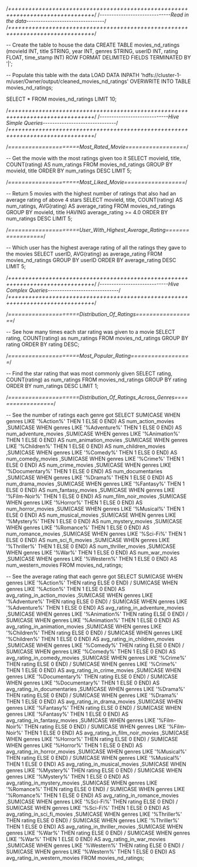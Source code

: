 /*+++++++++++++++++++++++++++++++++++++++++++++++++++++++++++++++++++++++++++++++*/
/*------------------------------Read in the data---------------------------------*/
/*+++++++++++++++++++++++++++++++++++++++++++++++++++++++++++++++++++++++++++++++*/

-- Create the table to house the data
CREATE TABLE movies_nd_ratings (movieId INT, title STRING, year INT, genres STRING, userID INT, rating FLOAT, time_stamp INT)
ROW FORMAT DELIMITED FIELDS TERMINATED BY '|';

-- Populate this table with the data
LOAD DATA INPATH 'hdfs://cluster-1-m/user/Owner/output/cleaned_movies_nd_ratings'
OVERWRITE INTO TABLE movies_nd_ratings;


SELECT * FROM movies_nd_ratings
LIMIT 10;

/*+++++++++++++++++++++++++++++++++++++++++++++++++++++++++++++++++++++++++++++++*/
/*-----------------------------Hive Simple Queries-------------------------------*/
/*+++++++++++++++++++++++++++++++++++++++++++++++++++++++++++++++++++++++++++++++*/

/*=====================Most_Rated_Movie==================*/

-- Get the movie with the most ratings given too it
SELECT movieId, title, COUNT(rating) AS num_ratings
FROM movies_nd_ratings
GROUP BY movieId, title
ORDER BY num_ratings DESC
LIMIT 5;


/*=====================Most_Liked_Movie==================*/

-- Return 5 movies with the highest number of ratings that also had an average rating of above 4 stars
SELECT movieId, title, COUNT(rating) AS num_ratings, AVG(rating) AS average_rating
FROM movies_nd_ratings
GROUP BY movieId, title
HAVING average_rating >= 4.0
ORDER BY num_ratings DESC
LIMIT 5;


/*=====================User_With_Highest_Average_Rating==================*/

-- Which user has the highest average rating of all the ratings they gave to the movies
SELECT userID, AVG(rating) as average_rating
FROM movies_nd_ratings
GROUP BY userID
ORDER BY average_rating DESC
LIMIT 5;



/*+++++++++++++++++++++++++++++++++++++++++++++++++++++++++++++++++++++++++++++++*/
/*-----------------------------Hive Complex Queries------------------------------*/
/*+++++++++++++++++++++++++++++++++++++++++++++++++++++++++++++++++++++++++++++++*/

/*=====================Distribution_Of_Ratings==================*/

-- See how many times each star rating was given to a movie
SELECT rating, COUNT(rating) as num_ratings
FROM movies_nd_ratings
GROUP BY rating
ORDER BY rating DESC;



/*=====================Most_Popular_Rating==================*/

-- Find the star rating that was most commonly given
SELECT rating, COUNT(rating) as num_ratings
FROM movies_nd_ratings
GROUP BY rating
ORDER BY num_ratings DESC
LIMIT 1;


/*=====================Distribution_Of_Ratings_Across_Genres==================*/

-- See the number of ratings each genre got
SELECT SUM(CASE WHEN genres LIKE '%Action%' THEN 1 ELSE 0 END) AS num_action_movies
      ,SUM(CASE WHEN genres LIKE '%Adventure%' THEN 1 ELSE 0 END) AS num_adventure_movies
      ,SUM(CASE WHEN genres LIKE '%Animation%' THEN 1 ELSE 0 END) AS num_animation_movies
      ,SUM(CASE WHEN genres LIKE '%Children%' THEN 1 ELSE 0 END) AS num_children_movies
      ,SUM(CASE WHEN genres LIKE '%Comedy%' THEN 1 ELSE 0 END) AS num_comedy_movies
      ,SUM(CASE WHEN genres LIKE '%Crime%' THEN 1 ELSE 0 END) AS num_crime_movies
      ,SUM(CASE WHEN genres LIKE '%Documentary%' THEN 1 ELSE 0  END) AS num_documentaries
      ,SUM(CASE WHEN genres LIKE '%Drama%' THEN 1 ELSE 0 END) AS num_drama_movies
      ,SUM(CASE WHEN genres LIKE '%Fantasy%' THEN 1 ELSE 0 END) AS num_fantasy_movies
      ,SUM(CASE WHEN genres LIKE '%Film-Noir%' THEN 1 ELSE 0 END) AS num_film_noir_movies
      ,SUM(CASE WHEN genres LIKE '%Horror%' THEN 1 ELSE 0 END) AS num_horror_movies
      ,SUM(CASE WHEN genres LIKE '%Musical%' THEN 1 ELSE 0 END) AS num_musical_movies
      ,SUM(CASE WHEN genres LIKE '%Mystery%' THEN 1 ELSE 0 END) AS num_mystery_movies
      ,SUM(CASE WHEN genres LIKE '%Romance%' THEN 1 ELSE 0 END) AS num_romance_movies
      ,SUM(CASE WHEN genres LIKE '%Sci-Fi%' THEN 1 ELSE 0 END) AS num_sci_fi_movies
      ,SUM(CASE WHEN genres LIKE '%Thriller%' THEN 1 ELSE 0 END) AS num_thriller_movies
      ,SUM(CASE WHEN genres LIKE '%War%' THEN 1 ELSE 0 END) AS num_war_movies
      ,SUM(CASE WHEN genres LIKE '%Western%' THEN 1 ELSE 0 END) AS num_western_movies
FROM movies_nd_ratings;

-- See the average rating that each genre got
SELECT SUM(CASE WHEN genres LIKE '%Action%' THEN rating ELSE 0 END) / SUM(CASE WHEN genres LIKE '%Action%' THEN 1 ELSE 0 END) AS avg_rating_in_action_movies
      ,SUM(CASE WHEN genres LIKE '%Adventure%' THEN rating ELSE 0 END) / SUM(CASE WHEN genres LIKE '%Adventure%' THEN 1 ELSE 0 END) AS avg_rating_in_adventure_movies
      ,SUM(CASE WHEN genres LIKE '%Animation%' THEN rating ELSE 0 END) / SUM(CASE WHEN genres LIKE '%Animation%' THEN 1 ELSE 0 END) AS avg_rating_in_animation_movies
      ,SUM(CASE WHEN genres LIKE '%Children%' THEN rating ELSE 0 END) / SUM(CASE WHEN genres LIKE '%Children%' THEN 1 ELSE 0 END) AS avg_rating_in_children_movies
      ,SUM(CASE WHEN genres LIKE '%Comedy%' THEN rating ELSE 0 END) / SUM(CASE WHEN genres LIKE '%Comedy%' THEN 1 ELSE 0 END) AS avg_rating_in_comedy_movies
      ,SUM(CASE WHEN genres LIKE '%Crime%' THEN rating ELSE 0 END) / SUM(CASE WHEN genres LIKE '%Crime%' THEN 1 ELSE 0 END) AS avg_rating_in_crime_movies
      ,SUM(CASE WHEN genres LIKE '%Documentary%' THEN rating ELSE 0  END) / SUM(CASE WHEN genres LIKE '%Documentary%' THEN 1 ELSE 0  END) AS avg_rating_in_documentaries
      ,SUM(CASE WHEN genres LIKE '%Drama%' THEN rating ELSE 0 END) / SUM(CASE WHEN genres LIKE '%Drama%' THEN 1 ELSE 0 END) AS avg_rating_in_drama_movies
      ,SUM(CASE WHEN genres LIKE '%Fantasy%' THEN rating ELSE 0 END) / SUM(CASE WHEN genres LIKE '%Fantasy%' THEN 1 ELSE 0 END) AS avg_rating_in_fantasy_movies
      ,SUM(CASE WHEN genres LIKE '%Film-Noir%' THEN rating ELSE 0 END) / SUM(CASE WHEN genres LIKE '%Film-Noir%' THEN 1 ELSE 0 END) AS avg_rating_in_film_noir_movies
      ,SUM(CASE WHEN genres LIKE '%Horror%' THEN rating ELSE 0 END) / SUM(CASE WHEN genres LIKE '%Horror%' THEN 1 ELSE 0 END) AS avg_rating_in_horror_movies
      ,SUM(CASE WHEN genres LIKE '%Musical%' THEN rating ELSE 0 END) / SUM(CASE WHEN genres LIKE '%Musical%' THEN 1 ELSE 0 END) AS avg_rating_in_musical_movies
      ,SUM(CASE WHEN genres LIKE '%Mystery%' THEN rating ELSE 0 END) / SUM(CASE WHEN genres LIKE '%Mystery%' THEN 1 ELSE 0 END) AS avg_rating_in_mystery_movies
      ,SUM(CASE WHEN genres LIKE '%Romance%' THEN rating ELSE 0 END) / SUM(CASE WHEN genres LIKE '%Romance%' THEN 1 ELSE 0 END) AS avg_rating_in_romance_movies
      ,SUM(CASE WHEN genres LIKE '%Sci-Fi%' THEN rating ELSE 0 END) / SUM(CASE WHEN genres LIKE '%Sci-Fi%' THEN 1 ELSE 0 END) AS avg_rating_in_sci_fi_movies
      ,SUM(CASE WHEN genres LIKE '%Thriller%' THEN rating ELSE 0 END) / SUM(CASE WHEN genres LIKE '%Thriller%' THEN 1 ELSE 0 END) AS avg_rating_in_thriller_movies
      ,SUM(CASE WHEN genres LIKE '%War%' THEN rating ELSE 0 END) / SUM(CASE WHEN genres LIKE '%War%' THEN 1 ELSE 0 END) AS avg_rating_in_war_movies
      ,SUM(CASE WHEN genres LIKE '%Western%' THEN rating ELSE 0 END) / SUM(CASE WHEN genres LIKE '%Western%' THEN 1 ELSE 0 END) AS avg_rating_in_western_movies
FROM movies_nd_ratings;
